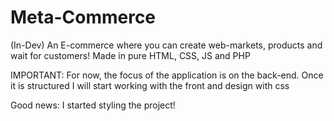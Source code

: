 # Meta-Commerce
(In-Dev) An E-commerce where you can create web-markets, products and wait for customers! Made in pure HTML, CSS, JS and PHP

IMPORTANT: For now, the focus of the application is on the back-end. Once it is structured I will start working with the front and design with css

Good news: I started styling the project!
